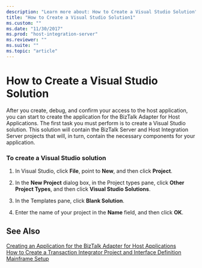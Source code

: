 ```yaml
---
description: "Learn more about: How to Create a Visual Studio Solution"
title: "How to Create a Visual Studio Solution1"
ms.custom: ""
ms.date: "11/30/2017"
ms.prod: "host-integration-server"
ms.reviewer: ""
ms.suite: ""
ms.topic: "article"
---
```

# How to Create a Visual Studio Solution
After you create, debug, and confirm your access to the host application, you can start to create the application for the BizTalk Adapter for Host Applications. The first task you must perform is to create a Visual Studio solution. This solution will contain the BizTalk Server and Host Integration Server projects that will, in turn, contain the necessary components for your application.  
  
### To create a Visual Studio solution  
  
1.  In Visual Studio, click **File**, point to **New**, and then click **Project**.  
  
2.  In the **New Project** dialog box, in the Project types pane, click **Other Project Types**, and then click **Visual Studio Solutions**.  
  
3.  In the Templates pane, click **Blank Solution**.  
  
4.  Enter the name of your project in the **Name** field, and then click **OK**.  
  
## See Also  
 [Creating an Application for the BizTalk Adapter for Host Applications](../core/creating-an-application-for-the-biztalk-adapter-for-host-applications2.md)   
 [How to Create a Transaction Integrator Project and Interface Definition](../core/how-to-create-a-transaction-integrator-project-and-interface-definition1.md)   
 [Mainframe Setup](../core/mainframe-setup2.md)

